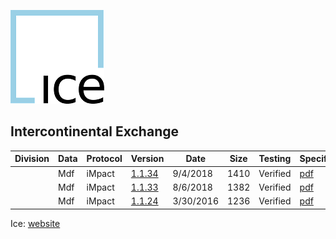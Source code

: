 ![Ice](https://github.com/Open-Markets-Initiative/Directory/blob/master/Logos/Ice.png)


## Intercontinental Exchange

|Division | Data | Protocol | Version | Date | Size | Testing | Specification|
|--- | --- | --- | --- | --- | --- | --- | ---|
| | Mdf | iMpact | [1.1.34](https://github.com/Open-Markets-Initiative/CSharp.Structs/blob/master/Ice/Ice.Mdf.iMpact.v1.1.34.cs "Intercontinental Exchange 1.1.34 C# Structs") | 9/4/2018 | 1410 | Verified | [pdf](https://github.com/Open-Markets-Initiative/Directory/blob/master/Specifications/Ice/Ice.Mdf.iMpact.v1.1.34.pdf "Specification manual")|
| | Mdf | iMpact | [1.1.33](https://github.com/Open-Markets-Initiative/CSharp.Structs/blob/master/Ice/Ice.Mdf.iMpact.v1.1.33.cs "Intercontinental Exchange 1.1.33 C# Structs") | 8/6/2018 | 1382 | Verified | [pdf](https://github.com/Open-Markets-Initiative/Directory/blob/master/Specifications/Ice/Ice.Mdf.iMpact.v1.1.33.pdf "Specification manual")|
| | Mdf | iMpact | [1.1.24](https://github.com/Open-Markets-Initiative/CSharp.Structs/blob/master/Ice/Ice.Mdf.iMpact.v1.1.24.cs "Intercontinental Exchange 1.1.24 C# Structs") | 3/30/2016 | 1236 | Verified | [pdf](https://github.com/Open-Markets-Initiative/Directory/blob/master/Specifications/Ice/Ice.Mdf.iMpact.v1.1.24.pdf "Specification manual")|


Ice: [website](https://www.theice.com "Go to Intercontinental Exchange")

